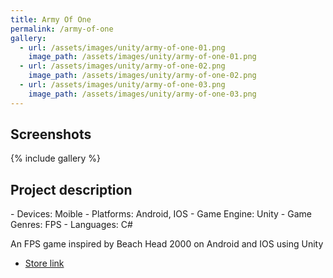 ```yaml
---
title: Army Of One
permalink: /army-of-one
gallery:
  - url: /assets/images/unity/army-of-one-01.png
    image_path: /assets/images/unity/army-of-one-01.png
  - url: /assets/images/unity/army-of-one-02.png
    image_path: /assets/images/unity/army-of-one-02.png
  - url: /assets/images/unity/army-of-one-03.png
    image_path: /assets/images/unity/army-of-one-03.png
---
```


<h2>Screenshots</h2>
{% include gallery %}

<h2>Project description</h2>
- Devices: Moible
- Platforms: Android, IOS
- Game Engine: Unity
- Game Genres: FPS
- Languages: C#

An FPS game inspired by Beach Head 2000 on Android and IOS using Unity
- [Store link](https://apkpure.com/army-of-one/com.rikkeisoft.armyofone)



